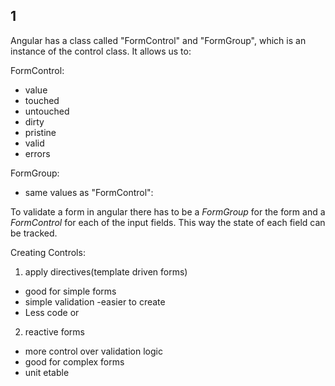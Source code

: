 ## 1

Angular has a class called "FormControl" and "FormGroup", which is an instance of the control class. It allows us to:

FormControl:

- value
- touched
- untouched
- dirty
- pristine
- valid
- errors

FormGroup:

- same values as "FormControl":

To validate a form in angular there has to be a _FormGroup_ for the form and a _FormControl_ for each of the input fields. This way the state of each field can be tracked.

Creating Controls:

1. apply directives(template driven forms)
- good for simple forms
- simple validation
-easier to create
- Less code
or
2. reactive forms 
- more control over validation logic
- good for complex forms
- unit etable